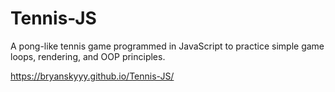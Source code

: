 # Tennis-JS
A pong-like tennis game programmed in JavaScript to practice simple game loops, rendering, and OOP principles.

https://bryanskyyy.github.io/Tennis-JS/
